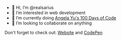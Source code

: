 - 👋 Hi, I’m @realsarius
- 👀 I’m interested in web development
- 🌱 I’m currently doing [Angela Yu's 100 Days of Code](https://www.udemy.com/course/100-days-of-code/)
- 💞️ I’m looking to collaborate on anything
<!-- - 📫 How to reach me: berkansozer@protonmail.com -->

Don't forget to check out: [Website](https://realsarius.github.io/) and [CodePen](https://codepen.io/realsarius/)

<!---
realsarius/realsarius is a ✨ special ✨ repository because its `README.md` (this file) appears on your GitHub profile.
You can click the Preview link to take a look at your changes.
--->
